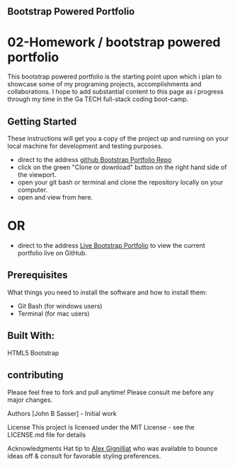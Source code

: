 ## Bootstrap Powered Portfolio

# 02-Homework / bootstrap powered portfolio

This bootstrap powered portfolio is the starting point upon which i plan to showcase some of my programing projects, accomplishments and collaborations. I hope to add substantial content to this page as i progress through my time in the Ga TECH full-stack coding boot-camp.

## Getting Started

These instructions will get you a copy of the project up and running on your local machine for development and testing purposes.

- direct to the address [github Bootstrap Portfolio Repo](https://github.com/JohnSasser/02-bsPortfolio)
- click on the green "Clone or download" button on the right hand side of the viewport.
- open your git bash or terminal and clone the repository locally on your computer.
- open and view from here.

# OR

- direct to the address [Live Bootstrap Portfolio](https://johnsasser.github.io/02-bsPortfolio/)
  to view the current portfolio live on GitHub.

## Prerequisites

What things you need to install the software and how to install them:

- Git Bash (for windows users)
- Terminal (for mac users)

## Built With:

HTML5
Bootstrap

## contributing

Please feel free to fork and pull anytime!
Please consult me before any major changes.

Authors
[John B Sasser] - Initial work

License
This project is licensed under the MIT License - see the LICENSE.md file for details

Acknowledgments
Hat tip to [Alex Gignilliat](https://github.com/alexgignilliat) who was available to bounce ideas off &
consult for favorable styling preferences.
